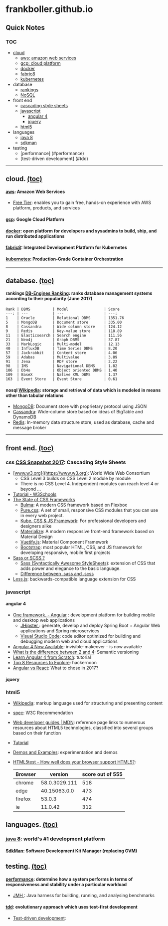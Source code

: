 # frankboller.github.io
## Quick Notes
### TOC

[//]: <> (This is a comment)
* [cloud](#cloud)
    * [aws: amazon web services](#aws)
    * [gcp: cloud platform](#gcp)
    * [docker](#docker)
    * [fabric8](#fabric8)
    * [kubernetes](#kubernetes)
* database
    * [rankings](#rankings)
    * [NoSQL](#nosql)
* front end
    * [cascading style sheets](#css)
    * [javascript](#javascript)
        * [angular 4](#angular-4)
        * [jquery](#jquery)
    * [html5](#html5)
* languages
    * [java 8](#java-8)
    * [sdkman](#sdkman)
* testing
    * [performance] (#performance)
    * [test-driven development] (#tdd)

----
## cloud. [(toc)](#toc)
#### [aws](https://aws.amazon.com/): Amazon Web Services
* [Free Tier](https://aws.amazon.com/free/): enables you to gain free, hands-on experience with AWS platform, products, and services

#### [gcp](https://cloud.google.com/): Google Cloud Platform

#### [docker](https://www.docker.com/): open platform for developers and sysadmins to build, ship, and run distributed applications

#### [fabric8](https://fabric8.io/): Integrated Development Platform for Kubernetes

#### [kubernetes](https://kubernetes.io/): Production-Grade Container Orchestration

----
## database. [(toc)](#toc)
#### rankings [DB-Engines Ranking](https://db-engines.com/en/ranking): ranks database management systems according to their popularity (June 2017)

    Rank | DBMS          | Model                | Score
    ---: | ---           | ---                  | ---:
    1    | Oracle        | Relational DBMS      | 1351.76
    5    | MongoDB       | Document store       | 335.00
    8    | Cassandra     | Wide column store    | 124.12
    9    | Redis         | Key-value store      | 118.89
    11   | Elasticsearch | Search engine        | 111.56
    21   | Neo4j         | Graph DBMS           | 37.87
    33   | MarkLogic     | Multi-model          | 12.13
    40   | InfluxDB      | Time Series DBMS     | 8.20
    57   | Jackrabbit    | Content store        | 4.06
    59   | Adabas        | Multivalue           | 3.89
    91   | Jena          | RDF store            | 2.22
    98   | IMS           | Navigational DBMS    | 1.82
    106  | Db4o          | Object oriented DBMS | 1.40
    109  | BaseX         | Native XML DBMS      | 1.37
    163  | Event Store   | Event Store          | 0.61

#### nosql [Wikipedia](https://en.wikipedia.org/wiki/NoSQL): storage and retrieval of data which is modeled in means other than tabular relations
* [MongoDB](https://www.mongodb.com/): Document store with proprietary protocol using JSON
* [Cassandra](http://cassandra.apache.org/): Wide-column store based on ideas of BigTable and DynamoDB
* [Redis](https://redis.io/): In-memory data structure store, used as database, cache and message broker

----
## front end. [(toc)](#toc)
### css [CSS Snapshot 2017](https://www.w3.org/TR/CSS/): Cascading Style Sheets
* [www.w3.org]((https://www.w3.org): World Wide Web Consortium
    * CSS Level 3 builds on CSS Level 2 module by module
    * There is no CSS Level 4. Independent modules can reach level 4 or beyond ...
* [Tutorial - W3Schools](https://www.w3schools.com/css/)
* [The State of CSS Frameworks](https://three29.com/best-css-frameworks-2017/)
    * [Bulma](http://bulma.io/): A modern CSS framework based on Flexbox
    * [Pure.css](https://purecss.io/): A set of small, responsive CSS modules that you can use in every web project.
    * [Kube. CSS & JS Framework](https://imperavi.com/kube/): For professional developers and designers alike
    * [Materialize](http://materializecss.com/): A modern responsive front-end framework based on Material Design
    * [Vuetify.js](https://vuetifyjs.com/): Material Component Framework
    * [Bootstrap](http://getbootstrap.com/): most popular HTML, CSS, and JS framework for developing responsive, mobile first projects
* [Sass or SCSS ?](https://teamtreehouse.com/community/sass-or-scss)
    * [Sass (Syntactically Awesome StyleSheets)](http://sass-lang.com/documentation/file.SASS_REFERENCE.html): extension of CSS that adds power and elegance to the basic language.
    * [Difference between .sass and .scss](https://responsivedesign.is/articles/difference-between-sass-and-scss/)
* [Less.js](http://lesscss.org/): backwards-compatible language extension for CSS

### javascript

#### angular 4
* [One framework. - Angular](https://angular.io/) : development platform for building mobile and desktop web applications
    * [JHipster ](https://jhipster.github.io/): generate, develop and deploy Spring Boot + Angular Web applications and Spring microservices
    * [Visual Studio Code](https://code.visualstudio.com/): code editor optimized for building and debugging modern web and cloud applications
* [Angular 4 Now Available](http://angularjs.blogspot.com/2017/03/angular-400-now-available.html/): invisible-makeover - is now available
* [What is the difference between 2 and 4](https://www.quora.com/What-is-the-difference-between-Angular-2-and-Angular-4): Semantic versioning
* [Learn Angular 4 from Scratch](https://coursetro.com/courses/12/Learn-Angular-4-from-Scratch): tutorial
* [Top 8 Resources to Explore](https://hackernoon.com/top-8-resources-to-explore-angular-4-ff2c1b42020a): hackernoon
* [Angular vs React](http://blog.techmagic.co/angular-2-vs-react-what-to-chose-in-2017/): What to chose in 2017?

#### jquery

### html5
* [Wikipedia](https://en.wikipedia.org/wiki/HTML5): markup language used for structuring and presenting content
* [spec](https://www.w3.org/TR/html5/): W3C Recommendation
* [Web developer guides | MDN](https://developer.mozilla.org/en-US/docs/Web/Guide/HTML/HTML5): reference page links to numerous resources about HTML5 technologies, classified into several groups based on their function
* [Tutorial](https://www.w3schools.com/html/default.asp)
* [Demos and Examples](http://html5demos.com/): experimentation and demos
* [HTML5test - How well does your browser support HTML5?](https://html5test.com/):

    Browser | version       | score out of 555
    ---     | ---           | ---
    chrome  | 58.0.3029.111 | 518
    edge    | 40.15063.0.0  | 473
    firefox | 53.0.3        | 474
    ie      | 11.0.42       | 312

## languages. [(toc)](#toc)
### [java 8](http://www.oracle.com/technetwork/java/javase/overview/java8-2100321.html): world's #1 development platform
#### [SdkMan](http://sdkman.io/): Software Development Kit Manager (replacing GVM)

## testing. [(toc)](#toc)
#### [performance](https://en.wikipedia.org/wiki/Software_performance_testing): determine how a system performs in terms of responsiveness and stability under a particular workload
* [JMH ](http://openjdk.java.net/projects/code-tools/jmh/): Java harness for building, running, and analysing benchmarks
#### [tdd](https://en.wikipedia.org/wiki/Test-driven_development): evolutionary approach which uses test-first development
* [Test-driven development](https://en.wikipedia.org/wiki/Test-driven_development):
